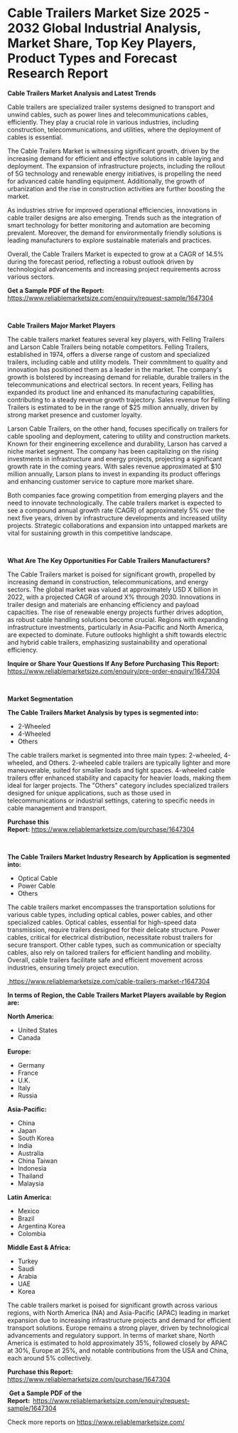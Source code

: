 <p><h1>Cable Trailers Market Size 2025 - 2032 Global Industrial Analysis, Market Share, Top Key Players, Product Types and Forecast Research Report</h1></p><p><strong>Cable Trailers Market Analysis and Latest Trends</strong></p>
<p><p>Cable trailers are specialized trailer systems designed to transport and unwind cables, such as power lines and telecommunications cables, efficiently. They play a crucial role in various industries, including construction, telecommunications, and utilities, where the deployment of cables is essential.</p><p>The Cable Trailers Market is witnessing significant growth, driven by the increasing demand for efficient and effective solutions in cable laying and deployment. The expansion of infrastructure projects, including the rollout of 5G technology and renewable energy initiatives, is propelling the need for advanced cable handling equipment. Additionally, the growth of urbanization and the rise in construction activities are further boosting the market.</p><p>As industries strive for improved operational efficiencies, innovations in cable trailer designs are also emerging. Trends such as the integration of smart technology for better monitoring and automation are becoming prevalent. Moreover, the demand for environmentally friendly solutions is leading manufacturers to explore sustainable materials and practices.</p><p>Overall, the Cable Trailers Market is expected to grow at a CAGR of 14.5% during the forecast period, reflecting a robust outlook driven by technological advancements and increasing project requirements across various sectors.</p></p>
<p><strong>Get a Sample PDF of the Report:&nbsp;</strong> <a href="https://www.reliablemarketsize.com/enquiry/request-sample/1647304?utm_campaign=2575&utm_medium=2&utm_source=Github&utm_content=ia&utm_term=21022025&utm_id=cable-trailers">https://www.reliablemarketsize.com/enquiry/request-sample/1647304</a></p>
<p>&nbsp;</p>
<p><strong>Cable Trailers Major Market Players</strong></p>
<p><p>The cable trailers market features several key players, with Felling Trailers and Larson Cable Trailers being notable competitors. Felling Trailers, established in 1974, offers a diverse range of custom and specialized trailers, including cable and utility models. Their commitment to quality and innovation has positioned them as a leader in the market. The company's growth is bolstered by increasing demand for reliable, durable trailers in the telecommunications and electrical sectors. In recent years, Felling has expanded its product line and enhanced its manufacturing capabilities, contributing to a steady revenue growth trajectory. Sales revenue for Felling Trailers is estimated to be in the range of $25 million annually, driven by strong market presence and customer loyalty.</p><p>Larson Cable Trailers, on the other hand, focuses specifically on trailers for cable spooling and deployment, catering to utility and construction markets. Known for their engineering excellence and durability, Larson has carved a niche market segment. The company has been capitalizing on the rising investments in infrastructure and energy projects, projecting a significant growth rate in the coming years. With sales revenue approximated at $10 million annually, Larson plans to invest in expanding its product offerings and enhancing customer service to capture more market share.</p><p>Both companies face growing competition from emerging players and the need to innovate technologically. The cable trailers market is expected to see a compound annual growth rate (CAGR) of approximately 5% over the next five years, driven by infrastructure developments and increased utility projects. Strategic collaborations and expansion into untapped markets are vital for sustaining growth in this competitive landscape.</p></p>
<p>&nbsp;</p>
<p><strong>What Are The Key Opportunities For Cable Trailers Manufacturers?</strong></p>
<p><p>The Cable Trailers market is poised for significant growth, propelled by increasing demand in construction, telecommunications, and energy sectors. The global market was valued at approximately USD X billion in 2022, with a projected CAGR of around X% through 2030. Innovations in trailer design and materials are enhancing efficiency and payload capacities. The rise of renewable energy projects further drives adoption, as robust cable handling solutions become crucial. Regions with expanding infrastructure investments, particularly in Asia-Pacific and North America, are expected to dominate. Future outlooks highlight a shift towards electric and hybrid cable trailers, emphasizing sustainability and operational efficiency.</p></p>
<p><strong>Inquire or Share Your Questions If Any Before Purchasing This Report:</strong> <a href="https://www.reliablemarketsize.com/enquiry/pre-order-enquiry/1647304?utm_campaign=2575&utm_medium=2&utm_source=Github&utm_content=ia&utm_term=21022025&utm_id=cable-trailers">https://www.reliablemarketsize.com/enquiry/pre-order-enquiry/1647304</a></p>
<p>&nbsp;</p>
<p><strong>Market Segmentation</strong></p>
<p><strong>The Cable Trailers Market Analysis by types is segmented into:</strong></p>
<p><ul><li>2-Wheeled</li><li>4-Wheeled</li><li>Others</li></ul></p>
<p><p>The cable trailers market is segmented into three main types: 2-wheeled, 4-wheeled, and Others. 2-wheeled cable trailers are typically lighter and more maneuverable, suited for smaller loads and tight spaces. 4-wheeled cable trailers offer enhanced stability and capacity for heavier loads, making them ideal for larger projects. The "Others" category includes specialized trailers designed for unique applications, such as those used in telecommunications or industrial settings, catering to specific needs in cable management and transport.</p></p>
<p><strong>Purchase this Report:&nbsp;</strong><a href="https://www.reliablemarketsize.com/purchase/1647304?utm_campaign=2575&utm_medium=2&utm_source=Github&utm_content=ia&utm_term=21022025&utm_id=cable-trailers">https://www.reliablemarketsize.com/purchase/1647304</a></p>
<p>&nbsp;</p>
<p><strong>The Cable Trailers Market Industry Research by Application is segmented into:</strong></p>
<p><ul><li>Optical Cable</li><li>Power Cable</li><li>Others</li></ul></p>
<p><p>The cable trailers market encompasses the transportation solutions for various cable types, including optical cables, power cables, and other specialized cables. Optical cables, essential for high-speed data transmission, require trailers designed for their delicate structure. Power cables, critical for electrical distribution, necessitate robust trailers for secure transport. Other cable types, such as communication or specialty cables, also rely on tailored trailers for efficient handling and mobility. Overall, cable trailers facilitate safe and efficient movement across industries, ensuring timely project execution.</p></p>
<p><a href="https://www.reliablemarketsize.com/cable-trailers-market-r1647304?utm_campaign=2575&utm_medium=2&utm_source=Github&utm_content=ia&utm_term=21022025&utm_id=cable-trailers">&nbsp;https://www.reliablemarketsize.com/cable-trailers-market-r1647304</a></p>
<p><strong>In terms of Region, the Cable Trailers Market Players available by Region are:</strong></p>
<p>
    <p> <strong> North America: </strong>
        <ul>
            <li>United States</li>
            <li>Canada</li>
        </ul>
        </p> 
    <p> <strong> Europe: </strong>
        <ul>
            <li>Germany</li>
            <li>France</li>
            <li>U.K.</li>
            <li>Italy</li>
            <li>Russia</li>
        </ul>
        </p> 
    <p> <strong> Asia-Pacific: </strong>
        <ul>
            <li>China</li>
            <li>Japan</li>
            <li>South Korea</li>
            <li>India</li>
            <li>Australia</li>
            <li>China Taiwan</li>
            <li>Indonesia</li>
            <li>Thailand</li>
            <li>Malaysia</li>
        </ul>
        </p> 
    <p> <strong> Latin America: </strong>
        <ul>
            <li>Mexico</li>
            <li>Brazil</li>
            <li>Argentina Korea</li>
            <li>Colombia</li>
        </ul>
        </p> 
    <p> <strong> Middle East & Africa: </strong>
        <ul>
            <li>Turkey</li>
            <li>Saudi</li>
            <li>Arabia</li>
            <li>UAE</li>
            <li>Korea</li>
        </ul>
    </p>
    </p>
<p><p>The cable trailers market is poised for significant growth across various regions, with North America (NA) and Asia-Pacific (APAC) leading in market expansion due to increasing infrastructure projects and demand for efficient transport solutions. Europe remains a strong player, driven by technological advancements and regulatory support. In terms of market share, North America is estimated to hold approximately 35%, followed closely by APAC at 30%, Europe at 25%, and notable contributions from the USA and China, each around 5% collectively.</p></p>
<p><strong>Purchase this Report: </strong><a href="https://www.reliablemarketsize.com/purchase/1647304?utm_campaign=2575&utm_medium=2&utm_source=Github&utm_content=ia&utm_term=21022025&utm_id=cable-trailers">https://www.reliablemarketsize.com/purchase/1647304</a></p>
<p>&nbsp;<strong>Get a Sample PDF of the Report:&nbsp;&nbsp;</strong><a href="https://www.reliablemarketsize.com/enquiry/request-sample/1647304?utm_campaign=2575&utm_medium=2&utm_source=Github&utm_content=ia&utm_term=21022025&utm_id=cable-trailers">https://www.reliablemarketsize.com/enquiry/request-sample/1647304</a></p>
<p><strong></strong></p>
<p>Check more reports on <a href="https://www.reliablemarketsize.com/?utm_campaign=2575&utm_medium=2&utm_source=Github&utm_content=ia&utm_term=21022025&utm_id=cable-trailers">https://www.reliablemarketsize.com/</a></p>